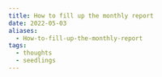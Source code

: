 ```yaml
---
title: How to fill up the monthly report
date: 2022-05-03
aliases:
  - How-to-fill-up-the-monthly-report
tags:
  - thoughts
  - seedlings
---
```

